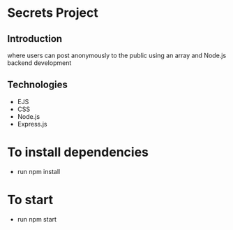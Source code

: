# Secrets Project

## Introduction

where users can post anonymously to the public
using an array and Node.js backend development

## Technologies

- EJS
- CSS
- Node.js
- Express.js

# To install dependencies

- run npm install

# To start

- run npm start
